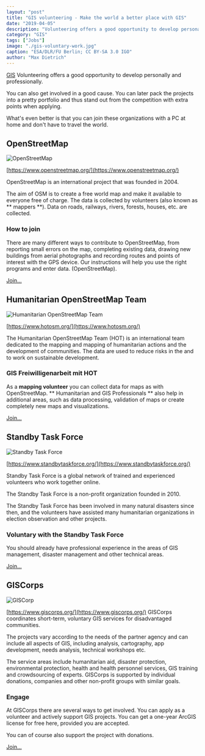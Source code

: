 ```yaml
---
layout: "post"
title: "GIS volunteering - Make the world a better place with GIS"
date: "2019-04-05"
description: "Volunteering offers a good opportunity to develop personally and professionally. You can also get involved in a good cause. You can later pack the projects into a pretty portfolio and thus stand out from the competition with extra points when applying."
category: "GIS"
tags: ["Jobs"]
image: "./gis-voluntary-work.jpg"
caption: "ESA/DLR/FU Berlin; CC BY-SA 3.0 IGO"
author: "Max Dietrich"
---
```


[GIS](/en/gis/geographic-information-system-what-is-gis "What is GIS?") Volunteering offers a good opportunity to develop personally and professionally.

You can also get involved in a good cause. You can later pack the projects into a pretty portfolio and thus stand out from the competition with extra points when applying.

What's even better is that you can join these organizations with a PC at home and don't have to travel the world.

## OpenStreetMap

![OpenStreetMap](https://upload.wikimedia.org/wikipedia/commons/thumb/b/b0/Openstreetmap_logo.svg/256px-Openstreetmap_logo.svg.png "OpenStreetMap")

[https://www.openstreetmap.org/](https://www.openstreetmap.org/)

OpenStreetMap is an international project that was founded in 2004.

The aim of OSM is to create a free world map and make it available to everyone free of charge. The data is collected by volunteers (also known as ** mappers **). Data on roads, railways, rivers, forests, houses, etc. are collected.

### How to join

There are many different ways to contribute to OpenStreetMap, from reporting small errors on the map, completing existing data, drawing new buildings from aerial photographs and recording routes and points of interest with the GPS device. Our instructions will help you use the right programs and enter data. (OpenStreetMap).

[Join...](https://www.openstreetmap.org/user/new?cookie_test=true)

## Humanitarian OpenStreetMap Team

![Humanitarian OpenStreetMap Team](https://www.hotosm.org/images/hot-logo-icon-nav.svg "Humanitarian OpenStreetMap Team")

[https://www.hotosm.org/](https://www.hotosm.org/)

The Humanitarian OpenStreetMap Team (HOT) is an international team dedicated to the mapping and mapping of humanitarian actions and the development of communities. The data are used to reduce risks in the and to work on sustainable development.

### GIS Freiwilligenarbeit mit HOT

As a **mapping volunteer** you can collect data for maps as with OpenStreetMap. ** Humanitarian and GIS Professionals ** also help in additional areas, such as data processing, validation of maps or create completely new maps and visualizations.

[Join...](https://www.hotosm.org/volunteer#humanitarian-and-gis-professionals)

## Standby Task Force

![Standby Task Force](https://www.standbytaskforce.org/wp-content/uploads/2016/02/cropped-Logo_SBTF_RED-03-450x203.png "Standby Task Force")

[https://www.standbytaskforce.org/](https://www.standbytaskforce.org/)

Standby Task Force is a global network of trained and experienced volunteers who work together online.

The Standby Task Force is a non-profit organization founded in 2010.

The Standby Task Force has been involved in many natural disasters since then, and the volunteers have assisted many humanitarian organizations in election observation and other projects.

### Voluntary with the Standby Task Force

You should already have professional experience in the areas of GIS management, disaster management and other technical areas.

[Join...](https://www.standbytaskforce.org/help-us/volunteer-with-us/)

## GISCorps

![GISCorp](https://www.urisa.org/clientuploads/directory/graphics/gc_logo.jpg "GISCorp")

[https://www.giscorps.org/](https://www.giscorps.org/)
GISCorps coordinates short-term, voluntary GIS services for disadvantaged communities.

The projects vary according to the needs of the partner agency and can include all aspects of GIS, including analysis, cartography, app development, needs analysis, technical workshops etc.

The service areas include humanitarian aid, disaster protection, environmental protection, health and health personnel services, GIS training and crowdsourcing of experts. GISCorps is supported by individual donations, companies and other non-profit groups with similar goals.

### Engage

At GISCorps there are several ways to get involved. You can apply as a volunteer and actively support GIS projects. You can get a one-year ArcGIS license for free here, provided you are accepted.

You can of course also support the project with donations.

[Join...](https://www.giscorps.org/become-a-volunteer/)